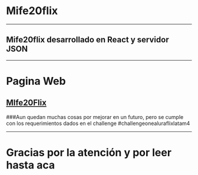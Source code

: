 # Mife20flix
***
## Mife20flix desarrollado en React y servidor JSON
***
# Pagina Web

## [MIfe20Flix](https://mife20flix.vercel.app)

###Aun quedan muchas cosas por mejorar en un futuro, pero se cumple con los requerimientos dados en el challenge
#challengeonealuraflixlatam4
***
# Gracias por la atención y por leer hasta aca
